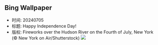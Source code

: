 ## Bing Wallpaper
- 时间: 20240705
- 标题: Happy Independence Day!
- 版权: Fireworks over the Hudson River on the Fourth of July, New York (© New York on Air/Shutterstock)
![](https://cn.bing.com/th?id=OHR.HudsonFireworks_EN-US4304057228_UHD.jpg&rf=LaDigue_UHD.jpg&pid=hp&w=3840&h=2160&rs=1&c=4)

